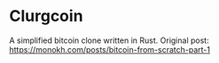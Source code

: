 # Clurgcoin

A simplified bitcoin clone written in Rust.  Original post: https://monokh.com/posts/bitcoin-from-scratch-part-1
